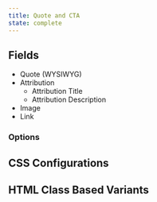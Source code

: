 ```yaml
---
title: Quote and CTA
state: complete
---
```


## Fields

- Quote (WYSIWYG)
- Attribution
    - Attribution Title
    - Attribution Description
- Image
- Link

### Options

## CSS Configurations

## HTML Class Based Variants
